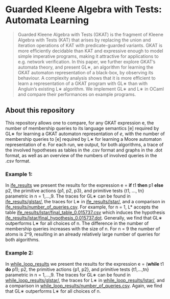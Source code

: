 # Guarded Kleene Algebra with Tests: Automata Learning
> Guarded Kleene Algebra with Tests (GKAT) is the fragment of Kleene Algebra with Tests (KAT) that arises by replacing the union and iteration operations of KAT with predicate-guarded variants. GKAT is more efficiently decidable than KAT and expressive enough to model simple imperative programs, making it attractive for applications to e.g. network verification. In this paper, we further explore GKAT’s automata theory, and present GL∗, an algorithm for learning the GKAT automaton representation of a black-box, by observing its behaviour. A complexity analysis shows that it is more efficient to learn a representation of a GKAT program with GL∗ than with Angluin’s existing L∗ algorithm. We implement GL∗ and L∗ in OCaml and compare their performances on example programs.

## About this repository

This repository allows one to compare, for any GKAT expression e, the number of membership queries to its language semantics [e] required by GL∗  for learning a GKAT automaton representation of *e*, with the number of membership queries to [e] required by L∗ for learning a Moore automaton representation of e. For each run, we output, for both algorithms, a trace of the involved hypotheses as tables in the .csv format and graphs in the .dot format, as well as an overview of the numbers of involved queries in the .csv format. 

### Example 1: 

In [ife_results](ife_results) we present the results for the expression e =  **if** t1 **then** p1 **else** p2, the primitive actions {p1, p2, p3}, and primitive tests {t1, ..., tn} parametric in n = 1,...,9. The traces for GL∗ can be found in [ife_results/glstar/](ife_results/glstar/), the traces for L∗ in  [ife_results/lstar/](ife_results/lstar/), and a comparison in [ife_results/number_of_queries.csv](ife_results/number_of_queries.csv). For example, for n = 1, L* accepts the table [ife_results/lstar/final_table_0.015737.csv](ife_results/lstar/final_table_0.015737.csv) which induces the hypothesis [ife_results/lstar/final_hypothesis_0.015737.dot](ife_results/lstar/final_hypothesis_0.015737.dot). Generally, we find that GL∗ outperforms L∗ for all choices of n. The difference in the number of membership queries increases with the size of n. For n = 9 the number of atoms is 2^9, resulting in an already relatively large number of queries for both algorithms.

### Example 2: 

In [while_loop_results](while_loop_results) we present the results for the expression e =  (**while** t1 **do** p1); p2, the primitive actions {p1, p2}, and primitive tests {t1,...,tn} parametric in n = 1,...,9. The traces for GL∗ can be found in [while_loop_results/glstar/](while_loop_results/glstar/), the traces for L∗ in  [while_loop_results/lstar/](while_loop_results/lstar/), and a comparison in [while_loop_results/number_of_queries.csv](while_loop_results/number_of_queries.csv). Again, we find that GL∗ outperforms L∗ for all choices of n.
